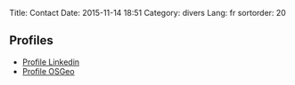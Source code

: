 Title: Contact
Date: 2015-11-14 18:51
Category: divers
Lang: fr
sortorder: 20

## Profiles

* [Profile Linkedin](http://fr.linkedin.com/in/yjacolin)
* [Profile OSGeo](https://wiki.osgeo.org/wiki/User:Yjacolin)
